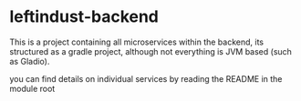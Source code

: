 # leftindust-backend

This is a project containing all microservices within the backend, its structured as a gradle project, although not 
everything is JVM based (such as Gladio). 

you can find details on individual services by reading the README in the module root 